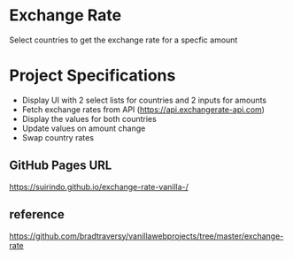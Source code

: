 # Exchange Rate
Select countries to get the exchange rate for a specfic amount

# Project Specifications
- Display UI with 2 select lists for countries and 2 inputs for amounts
- Fetch exchange rates from API (https://api.exchangerate-api.com)
- Display the values for both countries
- Update values on amount change
- Swap country rates

## GitHub Pages URL
https://suirindo.github.io/exchange-rate-vanilla-/

## reference
https://github.com/bradtraversy/vanillawebprojects/tree/master/exchange-rate
